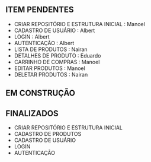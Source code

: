 ## ITEM PENDENTES
- CRIAR REPOSITÓRIO E ESTRUTURA INICIAL : Manoel
- CADASTRO DE USUÁRIO : Albert
- LOGIN  : Albert
- AUTENTICAÇÃO : Albert
- LISTA DE PRODUTOS : Nairan
- DETALHES DE PRODUTO : Eduardo
- CARRINHO DE COMPRAS : Manoel
- EDITAR PRODUTOS : Manoel
- DELETAR PRODUTOS : Nairan

## EM CONSTRUÇÃO



## FINALIZADOS

- CRIAR REPOSITÓRIO E ESTRUTURA INICIAL 
- CADASTRO DE PRODUTOS 
- CADASTRO DE USUÁRIO 
- LOGIN 
- AUTENTICAÇÃO 


